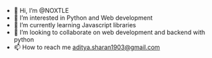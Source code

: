 - 👋 Hi, I’m @NOXTLE
- 👀 I’m interested in Python and Web development
- 🌱 I’m currently learning Javascript libraries
- 💞️ I’m looking to collaborate on web development and backend with python
- 📫 How to reach me aditya.sharan1903@gmail.com

<!---
NOXTLE/NOXTLE is a ✨ special ✨ repository because its `README.md` (this file) appears on your GitHub profile.
You can click the Preview link to take a look at your changes.
--->
